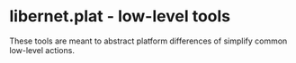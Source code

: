 # libernet.plat - low-level tools

These tools are meant to abstract platform differences of simplify common low-level actions.